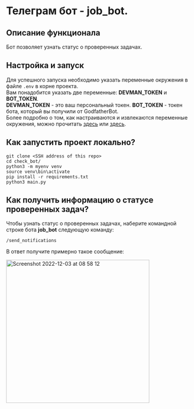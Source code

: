 # Телеграм бот - job_bot.

## Описание функционала
Бот позволяет узнать статус о проверенных задачах.


## Настройка и запуск
Для успешного запуска необходимо указать переменные окружения в файле `.env` в корне проекта.\
Вам понадобится указать две переменные: **DEVMAN_TOKEN** и **BOT_TOKEN**.\
**DEVMAN_TOKEN** - это ваш персональный токен. **BOT_TOKEN** - токен бота, который вы получили от GodfatherBot.\
Более подробно о том, как настраиваются и извлекаются переменные окружения, можно прочитать [здесь](https://pypi.org/project/environs/) или [здесь](https://docs.djangoproject.com/en/4.1/ref/settings/).

## Как запустить проект локально?
```
git clone <SSH address of this repo>
cd check_bot/
python3 -m myenv venv
source venv\bin\activate
pip install -r requirements.txt
python3 main.py
```

## Как получить информацию о статусе проверенных задач?
Чтобы узнать статус о проверенных задачах, наберите командной строке бота **job_bot** следующую команду:
```
/send_notifications
```
В ответ получите примерно такое сообщение:

<img width="387" alt="Screenshot 2022-12-03 at 08 58 12" src="https://user-images.githubusercontent.com/29278979/205431011-93d32846-0f82-485e-b013-f0ed59c5145f.png">
